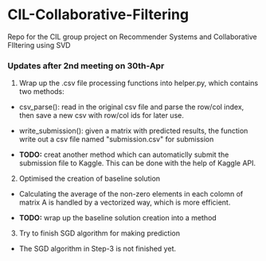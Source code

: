# CIL-Collaborative-Filtering
Repo for the CIL group project on Recommender Systems and Collaborative FIltering using SVD

### Updates after 2nd meeting on 30th-Apr

1. Wrap up the .csv file processing functions into helper.py, which contains two methods:
  
  - csv_parse(): read in the original csv file and parse the row/col index, then save a new csv with row/col ids for later use.
  - write_submission(): given a matrix with predicted results, the function write out a csv file named "submission.csv" for submission
  
  - **TODO:** creat another method which can automaticlly submit the submission file to Kaggle. This can be done with the help of Kaggle API.
  
2. Optimised the creation of baseline solution

  - Calculating the average of the non-zero elements in each colomn of matrix A is handled by a vectorized way, which is more efficient.
  
  - **TODO:** wrap up the baseline solution creation into a method
  
3. Try to finish SGD algorithm for making prediction

  - The SGD algorithm in Step-3 is not finished yet.  
